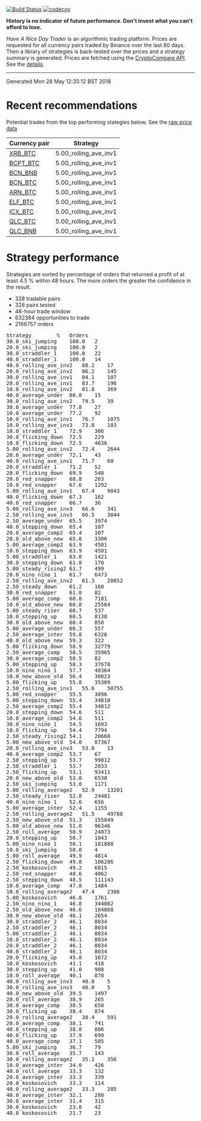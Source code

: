 <!-- If this is readme.md it will be overwritten by the build process -->

[![Build Status](https://travis-ci.org/deanturpin/handt.svg?branch=master)](https://travis-ci.org/deanturpin/handt)
[![codecov](https://codecov.io/gh/deanturpin/handt/branch/master/graph/badge.svg)](https://codecov.io/gh/deanturpin/handt)

**History is no indicator of future performance. Don't invest what you can't
afford to lose.**

*Have A Nice Day Trader* is an algorithmic trading platform. Prices are
requested for all currency pairs traded by Binance over the last 80 days. Then a
library of strategies is back-tested over the prices and a strategy summary is
generated. Prices are fetched using the [CryptoCompare
API](https://min-api.cryptocompare.com/). See the [details](details.md).

---
Generated Mon 28 May 12:35:12 BST 2018

# Recent recommendations
Potential trades from the top performing stategies below. See the [raw price data](prices.csv)

|Currency pair|Strategy|
|---|---|
|[XRB_BTC](https://www.binance.com/trade.html?symbol=XRB_BTC)|5.00_rolling_ave_inv1|
|[BCPT_BTC](https://www.binance.com/trade.html?symbol=BCPT_BTC)|5.00_rolling_ave_inv1|
|[BCN_BNB](https://www.binance.com/trade.html?symbol=BCN_BNB)|5.00_rolling_ave_inv1|
|[BCN_BTC](https://www.binance.com/trade.html?symbol=BCN_BTC)|5.00_rolling_ave_inv1|
|[ARN_BTC](https://www.binance.com/trade.html?symbol=ARN_BTC)|5.00_rolling_ave_inv1|
|[ELF_BTC](https://www.binance.com/trade.html?symbol=ELF_BTC)|5.00_rolling_ave_inv1|
|[ICX_BTC](https://www.binance.com/trade.html?symbol=ICX_BTC)|5.00_rolling_ave_inv1|
|[QLC_BTC](https://www.binance.com/trade.html?symbol=QLC_BTC)|5.00_rolling_ave_inv1|
|[QLC_BNB](https://www.binance.com/trade.html?symbol=QLC_BNB)|5.00_rolling_ave_inv1|

# Strategy performance
Strategies are sorted by percentage of orders that returned a profit of at least 4.5 % within 48 hours. The more orders the greater the confidence in the result.
* 328 tradable pairs
* 328 pairs tested
* 48-hour trade window
* 632384 opportunities to trade
* 2166757 orders
<pre>
Strategy		%	Orders
30.0_ski_jumping	100.0	2
20.0_ski_jumping	100.0	2
30.0_straddler_1	100.0	22
40.0_straddler_1	100.0	14
40.0_rolling_ave_inv2	88.2	17
20.0_rolling_ave_inv2	86.2	145
30.0_rolling_ave_inv1	84.1	107
20.0_rolling_ave_inv1	83.7	196
10.0_rolling_ave_inv2	81.8	369
40.0_average_under	80.0	15
30.0_rolling_ave_inv2	79.5	39
30.0_average_under	77.8	27
10.0_average_under	77.2	92
10.0_rolling_ave_inv1	76.7	1075
10.0_rolling_ave_inv3	73.8	103
10.0_straddler_1	72.9	306
30.0_flicking_down	72.5	229
10.0_flicking_down	72.5	4636
5.00_rolling_ave_inv2	72.4	2644
20.0_average_under	72.1	43
40.0_rolling_ave_inv1	71.7	60
20.0_straddler_1	71.2	52
20.0_flicking_down	69.9	548
20.0_red_snapper	68.8	263
10.0_red_snapper	67.6	1292
5.00_rolling_ave_inv1	67.4	9043
40.0_flicking_down	67.3	162
40.0_red_snapper	66.7	36
5.00_rolling_ave_inv3	66.6	341
2.50_rolling_ave_inv3	66.5	3044
2.50_average_under	65.5	3974
40.0_stepping_down	65.4	107
20.0_average_comp2	65.4	107
20.0_old_above_new	65.0	3306
5.00_average_comp2	63.9	4501
10.0_stepping_down	63.9	4501
5.00_straddler_1	63.0	1421
30.0_stepping_down	61.8	170
5.00_steady_rising2	61.7	499
20.0_nino_nino_1	61.7	6473
2.50_rolling_ave_inv2	61.3	20852
2.50_steady_down	61.2	160
30.0_red_snapper	61.0	82
5.00_average_comp	60.8	7181
10.0_old_above_new	60.8	25564
5.00_steady_riser	60.7	537
10.0_stepping_up	60.5	8138
30.0_old_above_new	60.4	858
5.00_average_under	60.3	557
2.50_average_inter	59.8	6326
40.0_old_above_new	59.3	322
5.00_flicking_down	58.9	32779
2.50_average_comp	58.5	35965
30.0_average_comp2	58.5	82
5.00_stepping_up	58.3	37678
10.0_nino_nino_1	57.7	48364
10.0_new_above_old	56.4	30023
5.00_flicking_up	55.8	35309
2.50_rolling_ave_inv1	55.6	50755
5.00_red_snapper	55.5	3096
5.00_stepping_down	55.4	34810
2.50_average_comp2	55.4	34812
20.0_stepping_down	54.6	511
10.0_average_comp2	54.6	511
30.0_nino_nino_1	54.5	1693
10.0_flicking_up	54.4	7794
2.50_steady_rising2	54.1	20660
5.00_new_above_old	54.0	87367
20.0_rolling_ave_inv3	53.8	13
40.0_average_comp2	53.7	67
2.50_stepping_up	53.7	99012
2.50_straddler_1	53.7	2833
2.50_flicking_up	53.1	93411
20.0_new_above_old	53.0	6538
2.50_ski_jumping	53.0	1171
5.00_rolling_average2	52.9	13201
2.50_steady_riser	52.8	24481
40.0_nino_nino_1	52.6	656
5.00_average_inter	52.4	1155
2.50_rolling_average2	51.5	49788
2.50_new_above_old	51.3	155849
5.00_old_above_new	51.0	96346
2.50_roll_average	50.9	24073
20.0_stepping_up	50.7	1843
5.00_nino_nino_1	50.1	181880
10.0_ski_jumping	50.0	4
5.00_roll_average	49.9	4814
2.50_flicking_down	49.8	106286
2.50_koskosovich	49.2	6015
2.50_red_snapper	48.6	4062
2.50_stepping_down	48.5	111143
10.0_average_comp	47.8	1484
10.0_rolling_average2	47.4	2306
5.00_koskosovich	46.8	1761
2.50_nino_nino_1	46.8	344862
2.50_old_above_new	46.6	184868
30.0_new_above_old	46.1	2654
30.0_straddler_2	46.1	8034
2.50_straddler_2	46.1	8034
5.00_straddler_2	46.1	8034
10.0_straddler_2	46.1	8034
20.0_straddler_2	46.1	8034
40.0_straddler_2	46.1	8034
20.0_flicking_up	45.0	1672
10.0_koskosovich	41.1	418
30.0_stepping_up	41.0	988
10.0_roll_average	40.1	878
40.0_rolling_ave_inv3	40.0	5
30.0_rolling_ave_inv3	40.0	5
40.0_new_above_old	39.5	1497
20.0_roll_average	38.9	265
30.0_average_comp	38.5	650
30.0_flicking_up	38.4	874
20.0_rolling_average2	38.4	591
20.0_average_comp	38.1	741
40.0_stepping_up	38.0	806
40.0_flicking_up	37.9	699
40.0_average_comp	37.1	585
5.00_ski_jumping	36.7	79
30.0_roll_average	35.7	143
30.0_rolling_average2	35.1	356
10.0_average_inter	34.0	426
40.0_roll_average	33.3	132
20.0_average_inter	33.3	339
20.0_koskosovich	33.3	114
40.0_rolling_average2	33.3	285
40.0_average_inter	32.1	280
30.0_average_inter	31.4	315
30.0_koskosovich	23.8	42
40.0_koskosovich	21.7	23
</pre>
